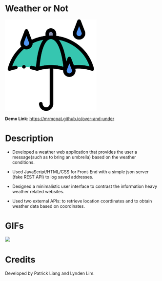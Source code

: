 # Weather or Not

<img src="weather-or-not/assets/weatherornotlogo.png" width="300">

**Demo Link**: https://mrmcpat.github.io/over-and-under

# Description

- Developed a weather web application that provides the user a message(such as to bring an umbrella) based on the weather conditions.

- Used JavaScript/HTML/CSS for Front-End with a simple json server (fake REST API)  to log saved addresses.

- Designed a minimalistic user interface to contrast the information heavy weather related websites.

- Used two external APIs: to retrieve location coordinates and to obtain weather data based on coordinates.
# GIFs

<img src="weather-or-not/assets/weatherornot.gif" width="500">

# Credits

Developed by Patrick Liang and Lynden Lim.
